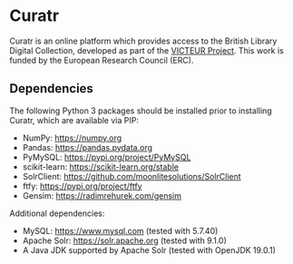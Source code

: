 # Curatr

Curatr is an online platform which provides access to the British Library Digital Collection, developed as part of the [VICTEUR Project](https://projectvicteur.com). This work is funded by the European Research Council (ERC).

## Dependencies

The following Python 3 packages should be installed prior to installing Curatr, which are available via PIP:

- NumPy: https://numpy.org
- Pandas: https://pandas.pydata.org
- PyMySQL: https://pypi.org/project/PyMySQL
- scikit-learn: https://scikit-learn.org/stable
- SolrClient: https://github.com/moonlitesolutions/SolrClient
- ftfy: https://pypi.org/project/ftfy
- Gensim: https://radimrehurek.com/gensim

Additional dependencies:
- MySQL: https://www.mysql.com (tested with 5.7.40)
- Apache Solr: https://solr.apache.org (tested with 9.1.0)
- A Java JDK supported by Apache Solr (tested with OpenJDK 19.0.1) 
